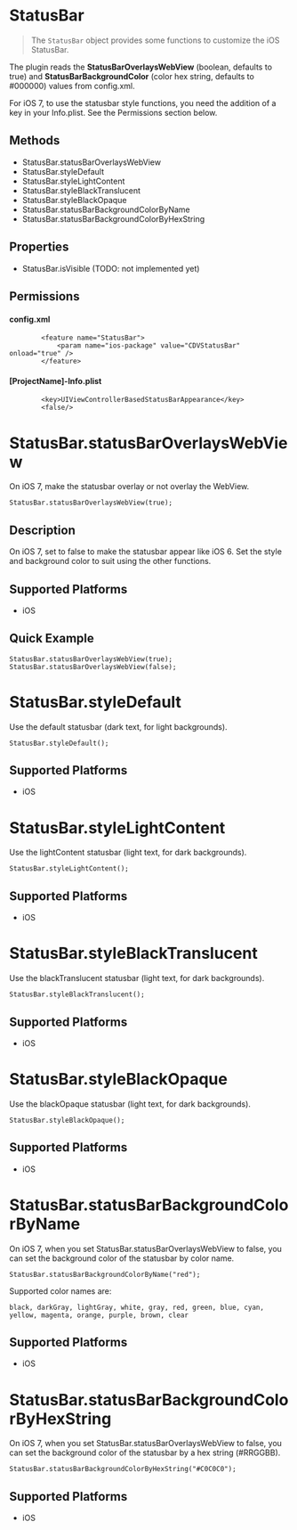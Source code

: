 StatusBar
======

> The `StatusBar` object provides some functions to customize the iOS StatusBar.

The plugin reads the __StatusBarOverlaysWebView__ (boolean, defaults to true) and __StatusBarBackgroundColor__ (color hex string, defaults to #000000) values from config.xml.

For iOS 7, to use the statusbar style functions, you need the addition of a key in your Info.plist. See the Permissions section below.
 
Methods
-------

- StatusBar.statusBarOverlaysWebView
- StatusBar.styleDefault
- StatusBar.styleLightContent
- StatusBar.styleBlackTranslucent
- StatusBar.styleBlackOpaque
- StatusBar.statusBarBackgroundColorByName
- StatusBar.statusBarBackgroundColorByHexString

Properties
--------

- StatusBar.isVisible (TODO: not implemented yet)

Permissions
-----------

#### config.xml

            <feature name="StatusBar">
                <param name="ios-package" value="CDVStatusBar" onload="true" />
            </feature>

#### [ProjectName]-Info.plist

            <key>UIViewControllerBasedStatusBarAppearance</key>
            <false/>

StatusBar.statusBarOverlaysWebView
=================

On iOS 7, make the statusbar overlay or not overlay the WebView.

    StatusBar.statusBarOverlaysWebView(true);

Description
-----------

On iOS 7, set to false to make the statusbar appear like iOS 6. Set the style and background color to suit using the other functions.


Supported Platforms
-------------------

- iOS

Quick Example
-------------

    StatusBar.statusBarOverlaysWebView(true);
    StatusBar.statusBarOverlaysWebView(false);

StatusBar.styleDefault
=================

Use the default statusbar (dark text, for light backgrounds).

    StatusBar.styleDefault();


Supported Platforms
-------------------

- iOS

StatusBar.styleLightContent
=================

Use the lightContent statusbar (light text, for dark backgrounds).

    StatusBar.styleLightContent();


Supported Platforms
-------------------

- iOS

StatusBar.styleBlackTranslucent
=================

Use the blackTranslucent statusbar (light text, for dark backgrounds).

    StatusBar.styleBlackTranslucent();


Supported Platforms
-------------------

- iOS

StatusBar.styleBlackOpaque
=================

Use the blackOpaque statusbar (light text, for dark backgrounds).

    StatusBar.styleBlackOpaque();


Supported Platforms
-------------------

- iOS


StatusBar.statusBarBackgroundColorByName
=================

On iOS 7, when you set StatusBar.statusBarOverlaysWebView to false, you can set the background color of the statusbar by color name.

    StatusBar.statusBarBackgroundColorByName("red");

Supported color names are:

    black, darkGray, lightGray, white, gray, red, green, blue, cyan, yellow, magenta, orange, purple, brown, clear


Supported Platforms
-------------------

- iOS

StatusBar.statusBarBackgroundColorByHexString
=================

On iOS 7, when you set StatusBar.statusBarOverlaysWebView to false, you can set the background color of the statusbar by a hex string (#RRGGBB).

    StatusBar.statusBarBackgroundColorByHexString("#C0C0C0");


Supported Platforms
-------------------

- iOS



    